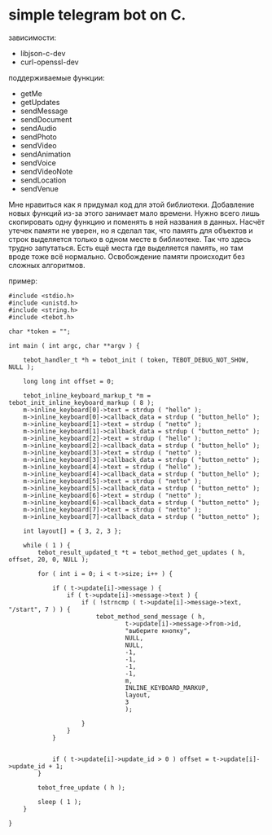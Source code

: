 # simple telegram bot on C.

зависимости:
* libjson-c-dev
* curl-openssl-dev

поддерживаемые функции:
* getMe
* getUpdates
* sendMessage
* sendDocument
* sendAudio
* sendPhoto
* sendVideo
* sendAnimation
* sendVoice
* sendVideoNote
* sendLocation
* sendVenue

Мне нравиться как я придумал код для этой библиотеки. Добавление новых функций из-за этого занимает мало времени. Нужно всего лишь скопировать одну функцию и поменять в ней названия в данных. Насчёт утечек памяти не уверен, но я сделал так, что память для объектов и строк выделяется только в одном месте в библиотеке. Так что здесь трудно запутаться. Есть ещё места где выделяется память, но там вроде тоже всё нормально. Освобождение памяти происходит без сложных алгоритмов.

пример:
```
#include <stdio.h>
#include <unistd.h>
#include <string.h>
#include <tebot.h>

char *token = "";

int main ( int argc, char **argv ) {
	
	tebot_handler_t *h = tebot_init ( token, TEBOT_DEBUG_NOT_SHOW, NULL );

	long long int offset = 0;

	tebot_inline_keyboard_markup_t *m = tebot_init_inline_keyboard_markup ( 8 );
	m->inline_keyboard[0]->text = strdup ( "hello" );
	m->inline_keyboard[0]->callback_data = strdup ( "button_hello" );
	m->inline_keyboard[1]->text = strdup ( "netto" );
	m->inline_keyboard[1]->callback_data = strdup ( "button_netto" );
	m->inline_keyboard[2]->text = strdup ( "hello" );
	m->inline_keyboard[2]->callback_data = strdup ( "button_hello" );
	m->inline_keyboard[3]->text = strdup ( "netto" );
	m->inline_keyboard[3]->callback_data = strdup ( "button_netto" );
	m->inline_keyboard[4]->text = strdup ( "hello" );
	m->inline_keyboard[4]->callback_data = strdup ( "button_hello" );
	m->inline_keyboard[5]->text = strdup ( "netto" );
	m->inline_keyboard[5]->callback_data = strdup ( "button_netto" );
	m->inline_keyboard[6]->text = strdup ( "netto" );
	m->inline_keyboard[6]->callback_data = strdup ( "button_netto" );
	m->inline_keyboard[7]->text = strdup ( "netto" );
	m->inline_keyboard[7]->callback_data = strdup ( "button_netto" );

	int layout[] = { 3, 2, 3 };

	while ( 1 ) {
		tebot_result_updated_t *t = tebot_method_get_updates ( h, offset, 20, 0, NULL );

		for ( int i = 0; i < t->size; i++ ) {

			if ( t->update[i]->message ) {
				if ( t->update[i]->message->text ) {
					if ( !strncmp ( t->update[i]->message->text, "/start", 7 ) ) {
						tebot_method_send_message ( h,
								t->update[i]->message->from->id,
								"выберите кнопку",
								NULL,
								NULL,
								-1,
								-1,
								-1,
								-1,
								m,
								INLINE_KEYBOARD_MARKUP,
								layout,
								3	
								);

					}
				}
			}


			if ( t->update[i]->update_id > 0 ) offset = t->update[i]->update_id + 1;
		}

		tebot_free_update ( h );

		sleep ( 1 );
	}

}
```

